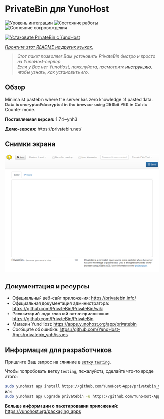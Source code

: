 <!--
Важно: этот README был автоматически сгенерирован <https://github.com/YunoHost/apps/tree/master/tools/readme_generator>
Он НЕ ДОЛЖЕН редактироваться вручную.
-->

# PrivateBin для YunoHost

[![Уровень интеграции](https://dash.yunohost.org/integration/privatebin.svg)](https://ci-apps.yunohost.org/ci/apps/privatebin/) ![Состояние работы](https://ci-apps.yunohost.org/ci/badges/privatebin.status.svg) ![Состояние сопровождения](https://ci-apps.yunohost.org/ci/badges/privatebin.maintain.svg)

[![Установите PrivateBin с YunoHost](https://install-app.yunohost.org/install-with-yunohost.svg)](https://install-app.yunohost.org/?app=privatebin)

*[Прочтите этот README на других языках.](./ALL_README.md)*

> *Этот пакет позволяет Вам установить PrivateBin быстро и просто на YunoHost-сервер.*  
> *Если у Вас нет YunoHost, пожалуйста, посмотрите [инструкцию](https://yunohost.org/install), чтобы узнать, как установить его.*

## Обзор

Minimalist pastebin where the server has zero knowledge of pasted data. Data is encrypted/decrypted in the browser using 256bit AES in Galois Counter mode.


**Поставляемая версия:** 1.7.4~ynh3

**Демо-версия:** <https://privatebin.net/>

## Снимки экрана

![Снимок экрана PrivateBin](./doc/screenshots/bootstrap.png)

## Документация и ресурсы

- Официальный веб-сайт приложения: <https://privatebin.info/>
- Официальная документация администратора: <https://github.com/PrivateBin/PrivateBin/wiki>
- Репозиторий кода главной ветки приложения: <https://github.com/PrivateBin/PrivateBin>
- Магазин YunoHost: <https://apps.yunohost.org/app/privatebin>
- Сообщите об ошибке: <https://github.com/YunoHost-Apps/privatebin_ynh/issues>

## Информация для разработчиков

Пришлите Ваш запрос на слияние в [ветку `testing`](https://github.com/YunoHost-Apps/privatebin_ynh/tree/testing).

Чтобы попробовать ветку `testing`, пожалуйста, сделайте что-то вроде этого:

```bash
sudo yunohost app install https://github.com/YunoHost-Apps/privatebin_ynh/tree/testing --debug
или
sudo yunohost app upgrade privatebin -u https://github.com/YunoHost-Apps/privatebin_ynh/tree/testing --debug
```

**Больше информации о пакетировании приложений:** <https://yunohost.org/packaging_apps>
